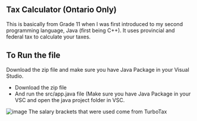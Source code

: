 ## Tax Calculator (Ontario Only)

This is basically from Grade 11 when I was first introduced to my second programming language, Java (first being C++). It uses provincial and federal tax to calculate your taxes.

## To Run the file

Download the zip file and make sure you have Java Package in your Visual Studio.

- Download the zip file
- And run the src/app.java file (Make sure you have Java Package in your VSC and open the java project folder in VSC.

![image](https://github.com/AhmedAbdulwasi/TaxCalculator/assets/98428365/23e31f77-a165-47a2-8a73-54b9b56f7828)
The salary brackets that were used come from TurboTax
